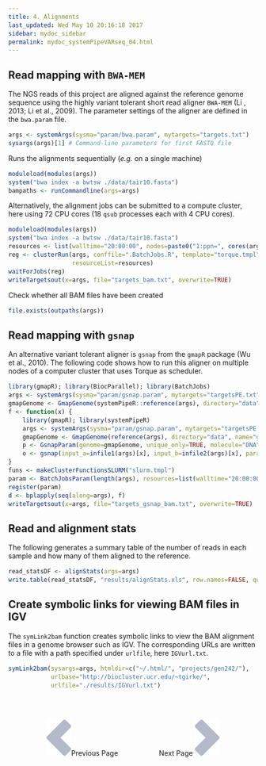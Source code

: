 ```yaml
---
title: 4. Alignments
last_updated: Wed May 10 20:16:18 2017
sidebar: mydoc_sidebar
permalink: mydoc_systemPipeVARseq_04.html
---
```


## Read mapping with `BWA-MEM` 

The NGS reads of this project are aligned against the reference genome
sequence using the highly variant tolerant short read aligner `BWA-MEM`
(Li , 2013; Li et al., 2009). The parameter settings of the aligner are
defined in the `bwa.param` file.


```r
args <- systemArgs(sysma="param/bwa.param", mytargets="targets.txt")
sysargs(args)[1] # Command-line parameters for first FASTQ file
```


Runs the alignments sequentially (_e.g._ on a single machine)


```r
moduleload(modules(args))
system("bwa index -a bwtsw ./data/tair10.fasta")
bampaths <- runCommandline(args=args)
```

Alternatively, the alignment jobs can be submitted to a compute cluster,
here using 72 CPU cores (18 `qsub` processes each with 4 CPU cores).


```r
moduleload(modules(args))
system("bwa index -a bwtsw ./data/tair10.fasta")
resources <- list(walltime="20:00:00", nodes=paste0("1:ppn=", cores(args)), memory="10gb")
reg <- clusterRun(args, conffile=".BatchJobs.R", template="torque.tmpl", Njobs=18, runid="01", 
                  resourceList=resources)
waitForJobs(reg)
writeTargetsout(x=args, file="targets_bam.txt", overwrite=TRUE)
```

Check whether all BAM files have been created


```r
file.exists(outpaths(args))
```

## Read mapping with `gsnap` 

An alternative variant tolerant aligner is `gsnap` from the `gmapR` package
(Wu et al., 2010). The following code shows how to run this aligner on
multiple nodes of a computer cluster that uses Torque as scheduler.


```r
library(gmapR); library(BiocParallel); library(BatchJobs)
args <- systemArgs(sysma="param/gsnap.param", mytargets="targetsPE.txt")
gmapGenome <- GmapGenome(systemPipeR::reference(args), directory="data", name="gmap_tair10chr", create=TRUE)
f <- function(x) {
    library(gmapR); library(systemPipeR)
    args <- systemArgs(sysma="param/gsnap.param", mytargets="targetsPE.txt")
    gmapGenome <- GmapGenome(reference(args), directory="data", name="gmap_tair10chr", create=FALSE)
    p <- GsnapParam(genome=gmapGenome, unique_only=TRUE, molecule="DNA", max_mismatches=3)
    o <- gsnap(input_a=infile1(args)[x], input_b=infile2(args)[x], params=p, output=outfile1(args)[x])
}
funs <- makeClusterFunctionsSLURM("slurm.tmpl")
param <- BatchJobsParam(length(args), resources=list(walltime="20:00:00", ntasks=1, ncpus=1, memory="6gb"), cluster.functions=funs)
register(param)
d <- bplapply(seq(along=args), f)
writeTargetsout(x=args, file="targets_gsnap_bam.txt", overwrite=TRUE)
```


## Read and alignment stats

The following generates a summary table of the number of reads in each
sample and how many of them aligned to the reference.


```r
read_statsDF <- alignStats(args=args) 
write.table(read_statsDF, "results/alignStats.xls", row.names=FALSE, quote=FALSE, sep="\t")
```


## Create symbolic links for viewing BAM files in IGV

The `symLink2bam` function creates symbolic links to view the BAM alignment files in a
genome browser such as IGV. The corresponding URLs are written to a file
with a path specified under `urlfile`, here `IGVurl.txt`.


```r
symLink2bam(sysargs=args, htmldir=c("~/.html/", "projects/gen242/"), 
            urlbase="http://biocluster.ucr.edu/~tgirke/", 
            urlfile="./results/IGVurl.txt")
```


<br><br><center><a href="mydoc_systemPipeVARseq_03.html"><img src="images/left_arrow.png" alt="Previous page."></a>Previous Page &nbsp; &nbsp; &nbsp; &nbsp; &nbsp; &nbsp; &nbsp; &nbsp; &nbsp; &nbsp; Next Page
<a href="mydoc_systemPipeVARseq_05.html"><img src="images/right_arrow.png" alt="Next page."></a></center>

